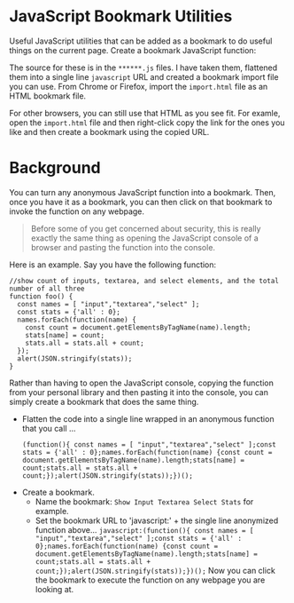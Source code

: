 # JavaScript Bookmark Utilities
Useful JavaScript utilities that can be added as a bookmark to do useful things on the current page. Create a bookmark JavaScript function:

The source for these is in the `******.js` files. I have taken them, flattened them into a single line `javascript` URL and created a bookmark import file you can use. From Chrome or Firefox, import the `import.html` file as an HTML bookmark file.

For other browsers, you can still use that HTML as you see fit. For examle, open the `import.html` file and then right-click copy the link for the ones you like and then create a bookmark using the copied URL.

# Background

You can turn any anonymous JavaScript function into a bookmark. Then, once you have it as a bookmark, you can then click on that bookmark to invoke the function on any webpage. 

> Before some of you get concerned about security, this is really exactly the same thing as opening the JavaScript console of a browser and pasting the function into the console.

Here is an example. Say you have the following function:
```
//show count of inputs, textarea, and select elements, and the total number of all three
function foo() {
  const names = [ "input","textarea","select" ];
  const stats = {'all' : 0};
  names.forEach(function(name) {
    const count = document.getElementsByTagName(name).length;
    stats[name] = count;
    stats.all = stats.all + count;
  });
  alert(JSON.stringify(stats));
}
```

Rather than having to open the JavaScript console, copying the function from your personal library and then pasting it into the console, you can simply create a bookmark that does the same thing.

- Flatten the code into a single line wrapped in an anonymous function that you call ...
  ```
  (function(){ const names = [ "input","textarea","select" ];const stats = {'all' : 0};names.forEach(function(name) {const count = document.getElementsByTagName(name).length;stats[name] = count;stats.all = stats.all + count;});alert(JSON.stringify(stats));})();
  ```
- Create a bookmark.
  - Name the bookmark: `Show Input Textarea Select Stats` for example.
  - Set the bookmark URL to 'javascript:' + the  single line anonymized function above...
  ```javascript:(function(){ const names = [ "input","textarea","select" ];const stats = {'all' : 0};names.forEach(function(name) {const count = document.getElementsByTagName(name).length;stats[name] = count;stats.all = stats.all + count;});alert(JSON.stringify(stats));})();```
Now you can click the bookmark to execute the function on any webpage you are looking at.
